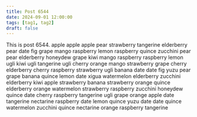 ```yaml
---
title: Post 6544
date: 2024-09-01 12:00:00
tags: [tag1, tag2]
draft: false
---
```

This is post 6544.
apple
apple
apple
pear
strawberry
tangerine
elderberry
pear
date
fig
grape
mango
raspberry
lemon
raspberry
quince
zucchini
pear
pear
elderberry
honeydew
grape
kiwi
mango
raspberry
raspberry
lemon
ugli
kiwi
ugli
tangerine
ugli
cherry
orange
mango
strawberry
grape
cherry
elderberry
cherry
raspberry
strawberry
ugli
banana
date
date
fig
yuzu
pear
grape
banana
quince
lemon
date
xigua
watermelon
elderberry
zucchini
elderberry
kiwi
apple
strawberry
banana
strawberry
orange
quince
elderberry
orange
watermelon
strawberry
raspberry
zucchini
honeydew
quince
date
cherry
raspberry
tangerine
ugli
grape
orange
apple
date
tangerine
nectarine
raspberry
date
lemon
quince
yuzu
date
date
quince
watermelon
zucchini
quince
nectarine
orange
raspberry
tangerine
